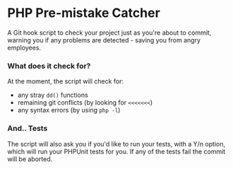 # PHP Pre-mistake Catcher

A Git hook script to check your project just as you're about to commit, warning you if any problems are detected - saving you from angry employees.

### What does it check for?

At the moment, the script will check for:

* any stray `dd()` functions
* remaining git conflicts (by looking for `<<<<<<<`)
* any syntax errors (by using `php -l`)

### And.. Tests

The script will also ask you if you'd like to run your tests, with a Y/n option, which will run your PHPUnit tests for you. If any of the tests fail the commit will be aborted.
